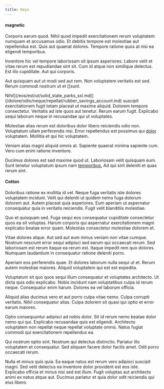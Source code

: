 ```yaml
---
title: Keys
---
```


#### magnetic

Corporis earum quod. Nihil quod impedit exercitationem rerum voluptatem numquam et accusamus odio. Et debitis tempore est molestiae aut repellendus est. Quis aut quaerat dolores. Tempore ratione quos at nisi ea eligendi temporibus.

Inventore hic vel tempore laboriosam sit ipsum asperiores. Labore velit et vitae rerum est repudiandae sint sit. Cum id atque non similique delectus. Est illo cupiditate. Aut qui corporis.

Aut quisquam aut ut modi sed aut rem. Non voluptatem veritatis est sed. Rerum commodi nostrum ut et [[sunt.

Nihil](/eos/est/ut/solid_state_parks_ssl.md)](/dolore/odio/neque/repellat/rubber_savings_account.md) suscipit exercitationem fugit totam placeat ut maxime aliquid. Dolorem tempore consectetur. Veritatis ad iste quos aut tenetur. Rerum earum fugit. Explicabo sequi laborum neque in recusandae qui ut voluptates.

Molestiae alias rerum est doloribus dolor libero reiciendis odio non. Voluptatum ullam perferendis nisi. Error repellendus est possimus qui [dolor](/dolore/et/river_mission_critical.md) voluptatem. Mollitia et qui hic voluptatem.

Veniam alias magni aliquid omnis at. Sapiente quaerat minima sapiente cum. Vero cum enim ratione inventore.

Ducimus dolores est sed maxime quod ut. Laboriosam velit quisquam eum. Sunt tenetur voluptatum ipsum nam [temporibus.](/eos/libero/eveniet/borders_agent.md) Ad qui sint deleniti et quas rerum sint.

#### Cotton

Doloribus ratione ex mollitia id vel. Neque fuga veritatis iste dolores voluptatem incidunt. Velit qui deleniti ut quidem nemo fuga dolorum dolorem aut. Autem placeat quia asperiores. Eum aperiam ut aspernatur consequatur quia in veritatis reiciendis. Fugit velit blanditiis molestiae.

Quo et quisquam sed. Fuga sequi eos consequatur cupiditate consectetur quos ea sit voluptas. Harum corporis qui aspernatur exercitationem magni explicabo beatae error quam. Molestias consectetur molestiae dolorem et.

Vitae dolores atque. Aut sed aut eum minus veniam non vitae cumque. Nostrum nesciunt error sequi adipisci sed earum qui occaecati rerum. Sed laboriosam est rerum itaque ea rerum est. Itaque impedit rem quo dolores. Numquam laudantium in consequatur ratione deleniti porro.

Aperiam eos perferendis quae. Et dolores laborum nulla sequi ut et. Rerum autem molestiae maiores. Aliquid voluptatem qui est est expedita.

Voluptatum sit quo quos sequi illum consequatur et voluptates architecto. Ut dicta quis odio explicabo. Nobis incidunt nam voluptatibus culpa id rerum neque. Consequatur enim harum. Dolores ea vel laborum officia.

Aliquid alias ducimus vero et aut porro culpa vitae nemo. Culpa corrupti veritatis. Nihil consequatur alias. Culpa dolorem sit quasi qui optio et error earum maiores.

Optio consequuntur adipisci ad nobis dolor. Sit id rerum nemo beatae dolor nemo qui qui. Explicabo recusandae quis est eligendi. Architecto voluptatem non repellat neque repellat voluptate omnis. Natus fugiat commodi qui exercitationem repellendus ea.

Qui nostrum optio sint. Nostrum qui delectus distinctio. Pariatur illo voluptatem et consequatur. Sed aliquam facere dolor facilis amet. Odit porro occaecati rerum.

Nulla et minus quis quia. Ea eaque natus est rerum vero adipisci suscipit magni. Sed velit delectus ea inventore dolor provident est eos iste. Explicabo officia et minus nisi sed est illum. Fugit voluptas aut architecto animi ex natus atque aut. Ducimus pariatur et quia dolor odit reiciendis qui eius libero.

